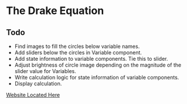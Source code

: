 # The Drake Equation

## Todo
- Find images to fill the circles below variable names.
- Add sliders below the circles in Variable component.
- Add state information to variable components. Tie this to slider.
- Adjust brightness of circle image depending on the magnitude of the slider value for Variables.
- Write calculation logic for state information of variable components.
- Display calculation.

[Website Located Here](https://jacobhallberg.github.io/drake_equation/)

